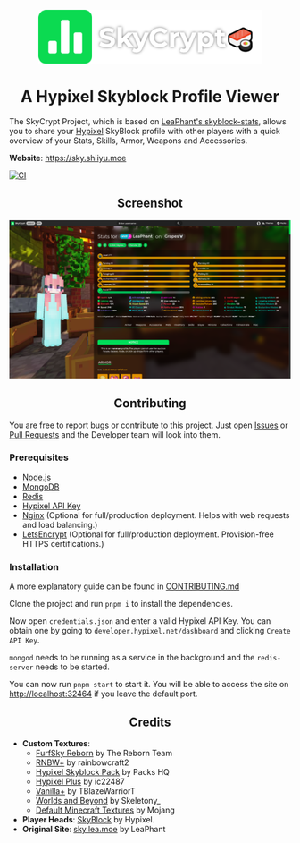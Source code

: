 <p align="center">
  <picture>
    <source media="(prefers-color-scheme: light)" srcset="public/resources/img/logo_black.png">
    <img alt="SkyCrypt 🍣" height="96px" src="public/resources/img/logo.png">
  </picture>
</p>
<h1 align="center">A Hypixel Skyblock Profile Viewer</h1>

The SkyCrypt Project, which is based on [LeaPhant's skyblock-stats](https://github.com/LeaPhant/skyblock-stats), allows you to share your <a href="https://hypixel.net/">Hypixel</a> SkyBlock profile with other players with a quick overview of your Stats, Skills, Armor, Weapons and Accessories.

**Website**: https://sky.shiiyu.moe

[![CI](https://github.com/SkyCryptWebsite/SkyCrypt/actions/workflows/node.js.yml/badge.svg)](https://github.com/SkyCryptWebsite/SkyCrypt/actions/workflows/node.js.yml)

<h2 align="center">Screenshot</h1>

![Screenshot](public/resources/img/screenshots/windows-0.jpg)

<h2 align="center">Contributing</h1>

You are free to report bugs or contribute to this project. Just open <a href="../../issues">Issues</a> or <a href="../../pulls">Pull Requests</a> and the Developer team will look into them.

<h3>Prerequisites</h3>

- <a href="https://nodejs.org/">Node.js</a>
- <a href="https://docs.mongodb.com/manual/administration/install-community/">MongoDB</a>
- <a href="https://redis.io/">Redis</a>
- <a href="https://api.hypixel.net/">Hypixel API Key</a>
- <a href="https://www.nginx.com/">Nginx</a> (Optional for full/production deployment. Helps with web requests and load balancing.)
- <a href="https://letsencrypt.org/">LetsEncrypt</a> (Optional for full/production deployment. Provision-free HTTPS certifications.)

<h3>Installation</h3>
A more explanatory guide can be found in <a href="/CONTRIBUTING.md">CONTRIBUTING.md</a>

Clone the project and run `pnpm i` to install the dependencies.

Now open `credentials.json` and enter a valid Hypixel API Key. You can obtain one by going to `developer.hypixel.net/dashboard` and clicking `Create API Key`.

`mongod` needs to be running as a service in the background and the `redis-server` needs to be started.

You can now run `pnpm start` to start it. You will be able to access the site on <a href="http://localhost:32464">http://localhost:32464</a> if you leave the default port.

<h2 align="center">Credits</h2>

- **Custom Textures**:
  - [FurfSky Reborn](https://hypixel.net/threads/4101579) by The Reborn Team
  - [RNBW+](https://hypixel.net/threads/3470904) by rainbowcraft2
  - [Hypixel Skyblock Pack](https://hypixel.net/threads/2103515) by Packs HQ
  - [Hypixel Plus](https://hypixel.net/threads/4174260) by ic22487
  - [Vanilla+](https://hypixel.net/threads/2147652) by TBlazeWarriorT
  - [Worlds and Beyond](https://hypixel.net/threads/3597207) by Skeletony\_
  - [Default Minecraft Textures](https://www.minecraft.net/) by Mojang
- **Player Heads**: [SkyBlock](https://hypixel.net/forums/skyblock.157/) by Hypixel.
- **Original Site**: [sky.lea.moe](https://sky.lea.moe/) by LeaPhant
